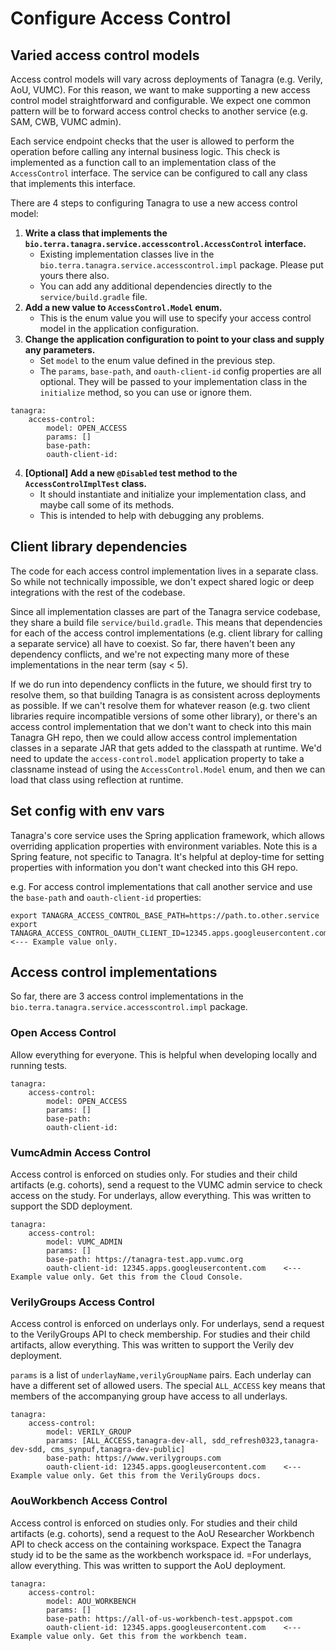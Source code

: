 # Configure Access Control

## Varied access control models
Access control models will vary across deployments of Tanagra (e.g. Verily, AoU, VUMC).
For this reason, we want to make supporting a new access control model straightforward and configurable.
We expect one common pattern will be to forward access control checks to another service (e.g. SAM, CWB, VUMC admin).

Each service endpoint checks that the user is allowed to perform the operation before calling any internal business logic.
This check is implemented as a function call to an implementation class of the `AccessControl` interface.
The service can be configured to call any class that implements this interface.

There are 4 steps to configuring Tanagra to use a new access control model:
1. **Write a class that implements the `bio.terra.tanagra.service.accesscontrol.AccessControl` interface.**
   - Existing implementation classes live in the `bio.terra.tanagra.service.accesscontrol.impl` package. Please put yours there also.
   - You can add any additional dependencies directly to the `service/build.gradle` file.
2. **Add a new value to `AccessControl.Model` enum.**
   - This is the enum value you will use to specify your access control model in the application configuration.
3. **Change the application configuration to point to your class and supply any parameters.**
   - Set `model` to the enum value defined in the previous step.
   - The `params`, `base-path`, and `oauth-client-id` config properties are all optional. They will be passed to your
     implementation class in the `initialize` method, so you can use or ignore them.
```
tanagra:
    access-control:
        model: OPEN_ACCESS
        params: []
        base-path:
        oauth-client-id:
```
4. **[Optional] Add a new `@Disabled` test method to the `AccessControlImplTest` class.**
   - It should instantiate and initialize your implementation class, and maybe call some of its methods.
   - This is intended to help with debugging any problems.

## Client library dependencies
The code for each access control implementation lives in a separate class. 
So while not technically impossible, we don't expect shared logic or deep integrations with the rest of the codebase.

Since all implementation classes are part of the Tanagra service codebase, they share a build file `service/build.gradle`.
This means that dependencies for each of the access control implementations (e.g. client library for calling a separate 
service) all have to coexist. So far, there haven't been any dependency conflicts, and we're not expecting many more of 
these implementations in the near term (say < 5).

If we do run into dependency conflicts in the future, we should first try to resolve them, so that building Tanagra is
as consistent across deployments as possible. If we can't resolve them for whatever reason (e.g. two client libraries 
require incompatible versions of some other library), or there's an access control implementation that we don't want to 
check into this main Tanagra GH repo, then we could allow access control implementation classes in a separate JAR that 
gets added to the classpath at runtime. We'd need to update the `access-control.model` application property to take a 
classname instead of using the `AccessControl.Model` enum, and then we can load that class using reflection at runtime. 

## Set config with env vars
Tanagra's core service uses the Spring application framework, which allows overriding application properties with
environment variables. Note this is a Spring feature, not specific to Tanagra. It's helpful at deploy-time for setting  
properties with information you don't want checked into this GH repo.

e.g. For access control implementations that call another service and use the `base-path` and `oauth-client-id` properties:
```
export TANAGRA_ACCESS_CONTROL_BASE_PATH=https://path.to.other.service
export TANAGRA_ACCESS_CONTROL_OAUTH_CLIENT_ID=12345.apps.googleusercontent.com    <--- Example value only.
```


## Access control implementations
So far, there are 3 access control implementations in the `bio.terra.tanagra.service.accesscontrol.impl` package.

### Open Access Control
Allow everything for everyone. This is helpful when developing locally and running tests.
```
tanagra:
    access-control:
        model: OPEN_ACCESS
        params: []
        base-path:
        oauth-client-id:
```

### VumcAdmin Access Control
Access control is enforced on studies only. For studies and their child artifacts (e.g. cohorts), send a request to
the VUMC admin service to check access on the study. For underlays, allow everything. This was written to support the
SDD deployment.
```
tanagra:
    access-control:
        model: VUMC_ADMIN
        params: []
        base-path: https://tanagra-test.app.vumc.org
        oauth-client-id: 12345.apps.googleusercontent.com    <--- Example value only. Get this from the Cloud Console.
```

### VerilyGroups Access Control
Access control is enforced on underlays only. For underlays, send a request to the VerilyGroups API to check membership.
For studies and their child artifacts, allow everything. This was written to support the Verily dev deployment.

`params` is a list of `underlayName,verilyGroupName` pairs. Each underlay can have a different set of allowed users. 
The special `ALL_ACCESS` key means that members of the accompanying group have access to all underlays.
```
tanagra:
    access-control:
        model: VERILY_GROUP
        params: [ALL_ACCESS,tanagra-dev-all, sdd_refresh0323,tanagra-dev-sdd, cms_synpuf,tanagra-dev-public]
        base-path: https://www.verilygroups.com
        oauth-client-id: 12345.apps.googleusercontent.com    <--- Example value only. Get this from the VerilyGroups docs.
```

### AouWorkbench Access Control
Access control is enforced on studies only. For studies and their child artifacts (e.g. cohorts), send a request to
the AoU Researcher Workbench API to check access on the containing workspace. Expect the Tanagra study id to be the
same as the workbench workspace id. =For underlays, allow everything. This was written to support the AoU deployment.
```
tanagra:
    access-control:
        model: AOU_WORKBENCH
        params: []
        base-path: https://all-of-us-workbench-test.appspot.com
        oauth-client-id: 12345.apps.googleusercontent.com    <--- Example value only. Get this from the workbench team.
```

